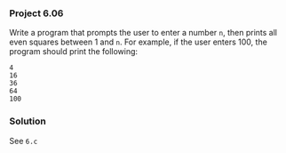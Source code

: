 ### Project 6.06
Write a program that prompts the user to enter a number `n`, then prints all even squares between 1 and `n`. For example, if the user enters 100, the program should print the following:
```
4
16
36
64
100
```

### Solution
See `6.c`
